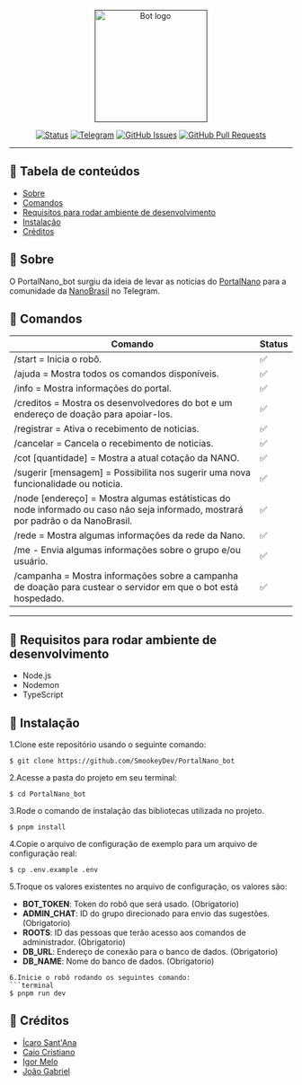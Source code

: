 <p align="center">
  <a href="" rel="noopener">
 <img width=200px height=200px src="https://i.imgur.com/5yGxUhW.jpg" alt="Bot logo"></a>
</p>

<div align="center">

[![Status](https://img.shields.io/badge/status-ativo-success.svg)]()
[![Telegram](https://img.shields.io/badge/platform-telegram-blue.svg)](https://t.me/NanoBrasil)
[![GitHub Issues](https://img.shields.io/github/issues/SmookeyDev/PortalNano_bot.svg)](https://github.com/SmookeyDev/PortalNano_bot/issues)
[![GitHub Pull Requests](https://img.shields.io/github/issues-pr/SmookeyDev/PortalNano_bot.svg)](https://github.com/SmookeyDev/PortalNano_bot/pulls)

</div>

---

## 📝 Tabela de conteúdos

- [Sobre](#about)
- [Comandos](#commands)
- [Requisitos para rodar ambiente de desenvolvimento](#developmentrequirements)
- [Instalação](#installation)
- [Créditos](#credits)

## 🧐 Sobre <a name="about"></a>

O PortalNano_bot surgiu da ideia de levar as noticias do [PortalNano](https://portalnano.com.br/) para a comunidade da [NanoBrasil](https://t.me/NanoBrasil) no Telegram.

## 📲 Comandos <a name="commands"></a>

| Comando                                                                                                                           | Status |
| --------------------------------------------------------------------------------------------------------------------------------- | ------ |
| /start = Inicia o robô.                                                                                                           | ✅     |
| /ajuda = Mostra todos os comandos disponíveis.                                                                                    | ✅     |
| /info = Mostra informações do portal.                                                                                             | ✅     |
| /creditos = Mostra os desenvolvedores do bot e um endereço de doação para apoiar-los.                                             | ✅     |
| /registrar = Ativa o recebimento de noticias.                                                                                     | ✅     |
| /cancelar = Cancela o recebimento de noticias.                                                                                    | ✅     |
| /cot [quantidade] = Mostra a atual cotação da NANO.                                                                               | ✅     |
| /sugerir [mensagem] = Possibilita nos sugerir uma nova funcionalidade ou noticia.                                                 | ✅     |
| /node [endereço] = Mostra algumas estátisticas do node informado ou caso não seja informado, mostrará por padrão o da NanoBrasil. | ✅     |
| /rede = Mostra algumas informações da rede da Nano.                                                                               | ✅     |
| /me - Envia algumas informações sobre o grupo e/ou usuário.                                                                       | ✅     |
| /campanha = Mostra informações sobre a campanha de doação para custear o servidor em que o bot está hospedado.                    | ✅     |

---

## 📝 Requisitos para rodar ambiente de desenvolvimento <a name="developmentrequirements"></a>

- Node.js
- Nodemon
- TypeScript

## 💭 Instalação <a name="installation"></a>

1.Clone este repositório usando o seguinte comando:

```terminal
$ git clone https://github.com/SmookeyDev/PortalNano_bot
```

2.Acesse a pasta do projeto em seu terminal:

```terminal
$ cd PortalNano_bot
```

3.Rode o comando de instalação das bibliotecas utilizada no projeto.

```terminal
$ pnpm install
```

4.Copie o arquivo de configuração de exemplo para um arquivo de configuração real:

```terminal
$ cp .env.example .env
```

5.Troque os valores existentes no arquivo de configuração, os valores são:

- **BOT_TOKEN**: Token do robô que será usado. (Obrigatorio)
- **ADMIN_CHAT**: ID do grupo direcionado para envio das sugestões. (Obrigatorio)
- **ROOTS**: ID das pessoas que terão acesso aos comandos de administrador. (Obrigatorio)
- **DB_URL**: Endereço de conexão para o banco de dados. (Obrigatorio)
- **DB_NAME**: Nome do banco de dados. (Obrigatorio)

````
6.Inicie o robô rodando os seguintes comando:
```terminal
$ pnpm run dev
````

## 🔰 Créditos <a name="credits"></a>

- [Ícaro Sant'Ana](https://github.com/SmookeyDev)
- [Caio Cristiano](https://github.com/ArTombado)
- [Igor Melo](https://github.com/igorcmelo)
- [João Gabriel](https://github.com/JgBr123)
